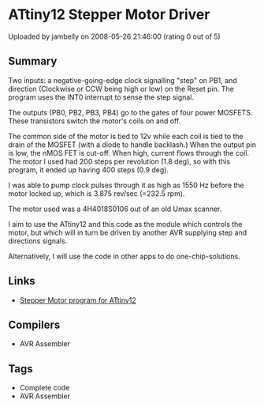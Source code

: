 # ATtiny12 Stepper Motor Driver

Uploaded by jambelly on 2008-05-26 21:46:00 (rating 0 out of 5)

## Summary

Two inputs: a negative-going-edge clock signalling "step" on PB1, and direction (Clockwise or CCW being high or low) on the Reset pin. The program uses the INT0 interrupt to sense the step signal.  

The outputs (PB0, PB2, PB3, PB4) go to the gates of four power MOSFETS. These transistors switch the motor's coils on and off.  

The common side of the motor is tied to 12v while each coil is tied to the drain of the MOSFET (with a diode to handle backlash.) When the output pin is low, the nMOS FET is cut-off. When high, current flows through the coil. The motor I used had 200 steps per revolution (1.8 deg), so with this program, it ended up having 400 steps (0.9 deg).  

I was able to pump clock pulses through it as high as 1550 Hz before the motor locked up, which is 3.875 rev/sec (=232.5 rpm).  

The motor used was a 4H4018S0106 out of an old Umax scanner.  

I aim to use the ATtiny12 and this code as the module which controls the motor, but which will in turn be driven by another AVR supplying step and directions signals.  

Alternatively, I will use the code in other apps to do one-chip-solutions.

## Links

- [Stepper Motor program for ATtiny12](http://enghead.com/tiny12stepper.asm)

## Compilers

- AVR Assembler

## Tags

- Complete code
- AVR Assembler
